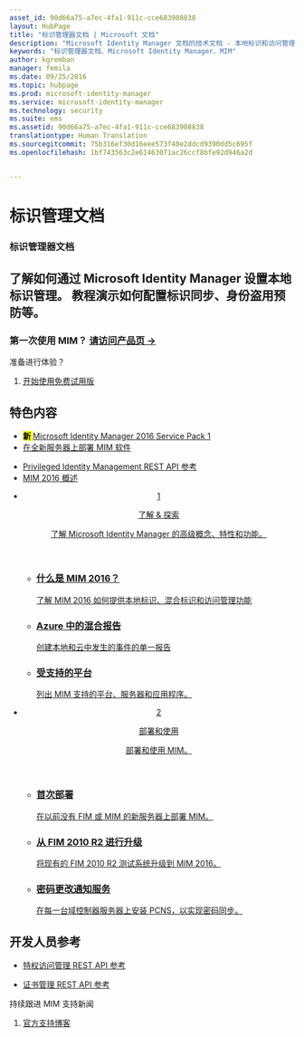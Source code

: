 ```yaml
---
asset_id: 90d66a75-a7ec-4fa1-911c-cce683908838
layout: HubPage
title: "标识管理器文档 | Microsoft 文档"
description: "Microsoft Identity Manager 文档的技术文档 - 本地标识和访问管理"
keywords: "标识管理器文档、Microsoft Identity Manager、MIM"
author: kgremban
manager: femila
ms.date: 09/25/2016
ms.topic: hubpage
ms.prod: microsoft-identity-manager
ms.service: microsoft-identity-manager
ms.technology: security
ms.suite: ems
ms.assetid: 90d66a75-a7ec-4fa1-911c-cce683908838
translationtype: Human Translation
ms.sourcegitcommit: 75b316ef30d16eee573f40e2ddcd9390dd5c695f
ms.openlocfilehash: 1bf743563c2e61463071ac26ccf8bfe92d946a2d


---
```

# 标识管理文档
<article id="main">
    <section id="hero-content">
      <h1>标识管理器文档</h1>
      <h2>了解如何通过 Microsoft Identity Manager 设置本地标识管理。 教程演示如何配置标识同步、身份盗用预防等。</h2>
      <h3>第一次使用 MIM？ <a href="http://go.microsoft.com/fwlink/?LinkId=816853" target="\_blank">请访问产品页 &rarr;</a></h3>     
    </section>
    <aside class="alert section-border">
      <p>准备进行体验？</p>
      <ol class="action-list">
        <li><a href="https://www.microsoft.com/evalcenter/evaluate-microsoft-identity-manager-2016" target="\_blank" class="button-bordered button-translucent">开始使用免费试用版</a></li>
      </ol>
    </aside>
    <section id="featured" class="container">
      <h2 class="section-heading"><span class="icon icon-warning"></span> 特色内容</h2>
      <div class="features row">
        <ul class="column column-half">
          <li><mark><b>新 </b></mark><a href="/microsoft-identity-manager/understand-explore/microsoft-identity-manager-2016-sp1-release-notes"> Microsoft Identity Manager 2016 Service Pack 1</a></li>
          <li><a href="/microsoft-identity-manager/deploy-use/microsoft-identity-manager-deploy">在全新服务器上部署 MIM 软件</a></li>
        </ul>
        <ul class="column column-half">
          <li><a href="/microsoft-identity-manager/reference/privileged-access-management-rest-api-reference">Privileged Identity Management REST API 参考</a></li>
          <li><a href="/microsoft-identity-manager/understand-explore/microsoft-identity-manager-2016">MIM 2016 概述</a></li>
        </ul>
      </div>
    </section>
    <div id="journeys">
      <section class="container">
        <ul class="journeys-list">
          <li class="journey-step">
            <header class="journey-step-header row">
              <a href="/microsoft-identity-manager/understand-explore/microsoft-identity-manager-2016">
                <div class="title column-third">
                  <span class="step-number">1</span>
                  <p>了解 &amp; 探索</p>
                </div>
                <p class="description column-two-thirds">了解 Microsoft Identity Manager 的高级概念、特性和功能。
                </p>
              </a>
            </header>
            <section class="journey-step-elements content">
              <ul class="row">
                <li class="column-third">
                  <a href="/microsoft-identity-manager/understand-explore/microsoft-identity-manager-2016">
                    <h3>什么是 MIM 2016？</h3>
                    <p>了解 MIM 2016 如何提供本地标识、混合标识和访问管理功能</p>
                  </a>
                </li>
                <li class="column-third">
                  <a href="/microsoft-identity-manager/understand-explore/identity-manager-hybrid-reporting-azure">
                    <h3>Azure 中的混合报告</h3>
                    <p>创建本地和云中发生的事件的单一报告</p>
                  </a>
                </li>
                <li class="column-third">
                  <a href="/microsoft-identity-manager/plan-design/microsoft-identity-manager-2016-supported-platforms">
                    <h3>受支持的平台</h3>
                    <p>列出 MIM 支持的平台、服务器和应用程序。</p>
                  </a>
                </li>
              </ul>
            </section>
          </li>
          <li class="journey-step">
            <header class="journey-step-header row">
              <a href="/microsoft-identity-manager/deploy-use/microsoft-identity-manager-deploy">
                <div class="title column-third">
                  <span class="step-number">2</span>
                  <p>部署和使用</p>
                </div>
                <p class="description column-two-thirds">部署和使用 MIM。
                </p>
              </a>
            </header>
            <section class="journey-step-elements content">
              <ul class="row">
                <li class="column-third">
                  <a href="/microsoft-identity-manager/deploy-use/microsoft-identity-manager-deploy">
                    <h3>首次部署</h3>
                    <p>在以前没有 FIM 或 MIM 的新服务器上部署 MIM。</p>
                  </a>
                </li>
                <li class="column-third">
                  <a href="/microsoft-identity-manager/deploy-use/microsoft-identity-manager-2016-upgrade-from-fim-2010-R2">
                    <h3>从 FIM 2010 R2 进行升级</h3>
                    <p>将现有的 FIM 2010 R2 测试系统升级到 MIM 2016。</p>
                  </a>
                </li>
                <li class="column-third">
                  <a href="/microsoft-identity-manager/deploy-use/deploying-mim-password-change-notification-service-on-domain-controller">
                    <h3>密码更改通知服务</h3>
                    <p>在每一台域控制器服务器上安装 PCNS，以实现密码同步。</p>
                  </a>
                </li>
              </ul>
            </section>
          </li>
        </ul>
      </section>
    </div>
    <div class="section-border">
      <section class="resources container">
        <h2 class="section-heading"><span class="icon icon-options"></span> 开发人员参考</h2>
        <div class="resource-list row">
          <ul class="column-half">
            <li><a href="/microsoft-identity-manager/reference/privileged-access-management-rest-api-reference">特权访问管理 REST API 参考</a></li>
          </ul>
          <ul class="column-half">
            <li><a href="/microsoft-identity-manager/reference/certificate-management-rest-api-reference">证书管理 REST API 参考</a></li>
          </ul>
        </div>
      </section>
    </div>
    <aside class="alert alert-social">
      <p>持续跟进 MIM 支持新闻</p>
      <ol class="action-list">
        <li><a href="https://blogs.technet.microsoft.com/iamsupport/" target="\_blank" class="button-bordered button-translucent">官方支持博客</a></li>
      </ol>
    </aside>
</article>



<!--HONumber=Sep16_HO4-->


